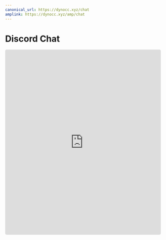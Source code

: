```yaml
---
canonical_url: https://dynocc.xyz/chat
amplink: https://dynocc.xyz/amp/chat
---
```


# Discord Chat

<iframe style="border-radius: 5px;" width="100%" height="600" frameborder="0" src="https://e.widgetbot.io/channels/333058206198661132/333061196490211339/"></iframe>

<!-- Unless you are already in the server, we recommend using the Guest signin option, instead of signing in to your Discord account. If you sign in to Discord and haven't joined the server yet, you will need to open the Discord website or program, and go through the verification process.

### [Open in Discord](https://discord.gg/D3K3Fqz) -->
